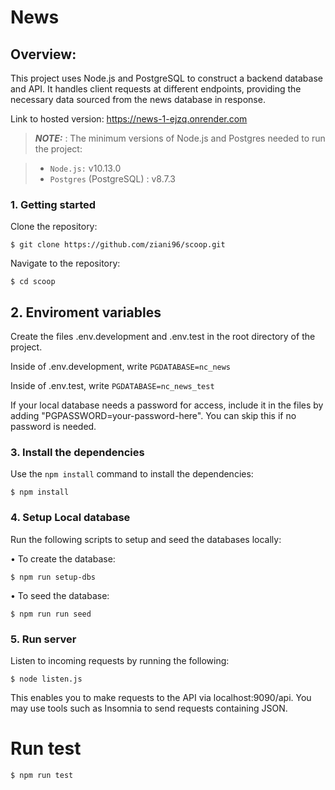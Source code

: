 # News

## Overview:

This project uses Node.js and PostgreSQL to construct a backend database and API. It handles client requests at different endpoints, providing the necessary data sourced from the news database in response.

Link to hosted version: https://news-1-ejzq.onrender.com

> **_NOTE:_** : The minimum versions of Node.js and Postgres needed to run the project:

> - `Node.js:` v10.13.0
> - `Postgres` (PostgreSQL) : v8.7.3

### 1. Getting started

Clone the repository:

```
$ git clone https://github.com/ziani96/scoop.git
```

Navigate to the repository:

```
$ cd scoop
```

## 2. Enviroment variables

Create the files .env.development and .env.test in the root directory of the project.

Inside of .env.development, write `PGDATABASE=nc_news`

Inside of .env.test, write `PGDATABASE=nc_news_test`

If your local database needs a password for access, include it in the files by adding "PGPASSWORD=your-password-here". You can skip this if no password is needed.

### 3. Install the dependencies

Use the `npm install` command to install the dependencies:

```
$ npm install
```

### 4. Setup Local database

Run the following scripts to setup and seed the databases locally:

• To create the database:

```
$ npm run setup-dbs
```

• To seed the database:

```
$ npm run run seed
```

### 5. Run server

Listen to incoming requests by running the following:

```
$ node listen.js
```

This enables you to make requests to the API via localhost:9090/api. You may use tools such as Insomnia to send requests containing JSON.

# Run test

```
$ npm run test
```



